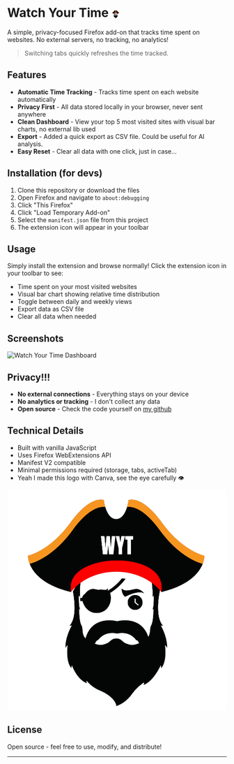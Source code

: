 # Watch Your Time <img src="icons/icon48.png" width="20" style="vertical-align:middle;" />

A simple, privacy-focused Firefox add-on that tracks time spent on websites. No external servers, no tracking, no analytics!

> Switching tabs quickly refreshes the time tracked.

## Features
- **Automatic Time Tracking** - Tracks time spent on each website automatically
- **Privacy First** - All data stored locally in your browser, never sent anywhere
- **Clean Dashboard** - View your top 5 most visited sites with visual bar charts, no external lib used
- **Export** - Added a quick export as CSV file. Could be useful for AI analysis.
- **Easy Reset** - Clear all data with one click, just in case...

## Installation (for devs)

1. Clone this repository or download the files
2. Open Firefox and navigate to `about:debugging`
3. Click "This Firefox"
4. Click "Load Temporary Add-on"
5. Select the `manifest.json` file from this project
6. The extension icon will appear in your toolbar

## Usage

Simply install the extension and browse normally! Click the extension icon in your toolbar to see:

- Time spent on your most visited websites
- Visual bar chart showing relative time distribution
- Toggle between daily and weekly views
- Export data as CSV file
- Clear all data when needed


## Screenshots

![Watch Your Time Dashboard](screenshots/pretty-cool-ain't-it?.png)

## Privacy!!!

- **No external connections** - Everything stays on your device
- **No analytics or tracking** - I don't collect any data
- **Open source** - Check the code yourself on [my github](https://github.com/ps428/watch-your-time)

## Technical Details

- Built with vanilla JavaScript
- Uses Firefox WebExtensions API
- Manifest V2 compatible
- Minimal permissions required (storage, tabs, activeTab)
- Yeah I made this logo with Canva, see the eye carefully :eye:

![icon](icons/icon.png)

## License

Open source - feel free to use, modify, and distribute!

---
